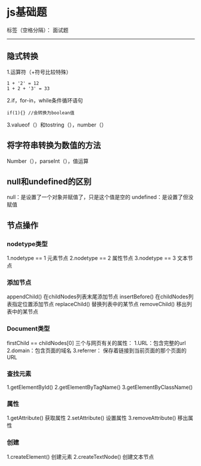 ﻿# js基础题

标签（空格分隔）： 面试题

---

## 隐式转换
1.运算符（+符号比较特殊）

    1 + '2' = 12
    1 + 2 + '3' = 33

2.if，for-in，while条件循环语句

    if(1){} //会转换为boolean值

3.valueof（）和tostring（），number（）

## 将字符串转换为数值的方法
Number（），parseInt（），值运算

## null和undefined的区别
null：是设置了一个对象并赋值了，只是这个值是空的
undefined：是设置了但没赋值

## 节点操作
### nodetype类型
1.nodetype == 1   元素节点
2.nodetype == 2   属性节点
3.nodetype == 3   文本节点

### 添加节点
appendChild()  在childNodes列表末尾添加节点
insertBefore() 在childNodes列表指定位置添加节点
replaceChild() 替换列表中的某节点
removeChild()  移出列表中的某节点

### Document类型
firstChild  ==  childNodes[0]
三个与网页有关的属性：
1.URL：包含完整的url
2.domain：包含页面的域名
3.referrer： 保存着链接到当前页面的那个页面的URL

### 查找元素
1.getElementById()
2.getElementByTagName()
3.getElementByClassName()

### 属性
1.getAttribute()      获取属性
2.setAttribute()      设置属性
3.removeAttribute()   移出属性  


### 创建
1.createElement()     创建元素
2.createTextNode()    创建文本节点